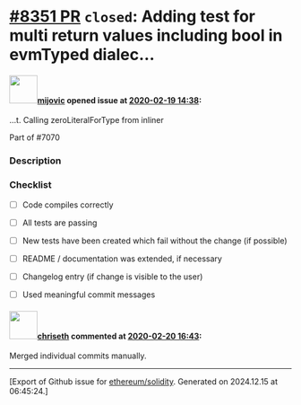 # [\#8351 PR](https://github.com/ethereum/solidity/pull/8351) `closed`: Adding test for multi return values including bool in evmTyped dialec…

#### <img src="https://avatars.githubusercontent.com/u/23421619?u=50068b46fd9aafcb2b59c0d93b9eb49692ba9c66&v=4" width="50">[mijovic](https://github.com/mijovic) opened issue at [2020-02-19 14:38](https://github.com/ethereum/solidity/pull/8351):

…t. Calling zeroLiteralForType from inliner

Part of #7070

<!--### Your checklist for this pull request

Please review the [guidelines for contributing](http://solidity.readthedocs.io/en/latest/contributing.html) to this repository.

Please also note that this project is released with a [Contributor Code of Conduct](CONDUCT.md). By participating in this project you agree to abide by its terms.
-->

### Description

<!--
Added new test. Now proper zero value is set for variables in inliner.
-->

### Checklist
- [ ] Code compiles correctly
- [ ] All tests are passing
- [ ] New tests have been created which fail without the change (if possible)
- [ ] README / documentation was extended, if necessary
- [ ] Changelog entry (if change is visible to the user)
- [ ] Used meaningful commit messages


#### <img src="https://avatars.githubusercontent.com/u/9073706?v=4" width="50">[chriseth](https://github.com/chriseth) commented at [2020-02-20 16:43](https://github.com/ethereum/solidity/pull/8351#issuecomment-589176178):

Merged individual commits manually.


-------------------------------------------------------------------------------



[Export of Github issue for [ethereum/solidity](https://github.com/ethereum/solidity). Generated on 2024.12.15 at 06:45:24.]
